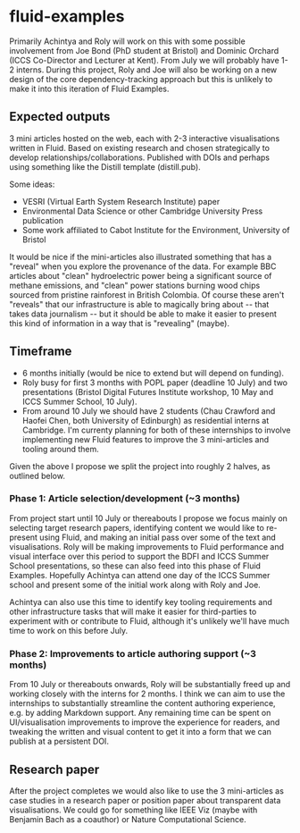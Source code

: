# fluid-examples

Primarily Achintya and Roly will work on this with some possible involvement from Joe Bond (PhD student at Bristol) and Dominic Orchard (ICCS Co-Director and Lecturer at Kent). From July we will probably have 1-2 interns. During this project, Roly and Joe will also be working on a new design of the core dependency-tracking approach but this is unlikely to make it into this iteration of Fluid Examples.

## Expected outputs

3 mini articles hosted on the web, each with 2-3 interactive visualisations written in Fluid. Based on existing research and chosen strategically to develop relationships/collaborations. Published with DOIs and perhaps using something like the Distill template (distill.pub).

Some ideas:
- VESRI (Virtual Earth System Research Institute) paper
- Environmental Data Science or other Cambridge University Press publication
- Some work affiliated to Cabot Institute for the Environment, University of Bristol

It would be nice if the mini-articles also illustrated something that has a "reveal" when you explore the provenance of the data. For example BBC articles about "clean" hydroelectric power being a significant source of methane emissions, and "clean" power stations burning wood chips sourced from pristine rainforest in British Colombia. Of course these aren't "reveals" that our infrastructure is able to magically bring about -- that takes data journalism -- but it should be able to make it easier to present this kind of information in a way that is "revealing" (maybe).

## Timeframe

- 6 months initially (would be nice to extend but will depend on funding).
- Roly busy for first 3 months with POPL paper (deadline 10 July) and two presentations (Bristol Digital Futures Institute workshop, 10 May and ICCS Summer School, 10 July).
- From around 10 July we should have 2 students (Chau Crawford and Haofei Chen, both University of Edinburgh) as residential interns at Cambridge. I'm currenty planning for both of these internships to involve implementing new Fluid features to improve the 3 mini-articles and tooling around them.

Given the above I propose we split the project into roughly 2 halves, as outlined below.

### Phase 1: Article selection/development (~3 months)

From project start until 10 July or thereabouts I propose we focus mainly on selecting target research papers, identifying content we would like to re-present using Fluid, and making an initial pass over some of the text and visualisations. Roly will be making improvements to Fluid performance and visual interface over this period to support the BDFI and ICCS Summer School presentations, so these can also feed into this phase of Fluid Examples. Hopefully Achintya can attend one day of the ICCS Summer school and present some of the initial work along with Roly and Joe.

Achintya can also use this time to identify key tooling requirements and other infrastructure tasks that will make it easier for third-parties to experiment with or contribute to Fluid, although it's unlikely we'll have much time to work on this before July.

### Phase 2: Improvements to article authoring support (~3 months)

From 10 July or thereabouts onwards, Roly will be substantially freed up and working closely with the interns for 2 months. I think we can aim to use the internships to substantially streamline the content authoring experience, e.g. by adding Markdown support. Any remaining time can be spent on UI/visualisation improvements to improve the experience for readers, and tweaking the written and visual content to get it into a form that we can publish at a persistent DOI.

## Research paper

After the project completes we would also like to use the 3 mini-articles as case studies in a research paper or position paper about transparent data visualisations. We could go for something like IEEE Viz (maybe with Benjamin Bach as a coauthor) or Nature Computational Science.
